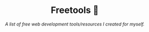 <div align="center">
    <h1>Freetools 🔨</h1>
    <i>A  list of free web development tools/resources I created for myself. </i>
</div>
